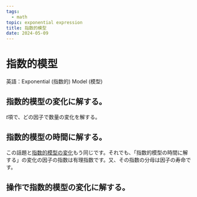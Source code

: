 ```yaml
---
tags:
  - math
topic: exponential expression
title: 指数的模型
date: 2024-05-09
---
```


# 指数的模型

英語：Exponential (指数的) Model (模型)

## 指数的模型の変化に解する。

$t$項で、どの因子で数量の変化を解する。

## 指数的模型の時間に解する。

この話題と[指数的模型の変化](指数的模型.md#指数的模型の変化に解する。)もう同じです。それでも、「指数的模型の時間に解する」の変化の因子の指数は有理指数です。又、その指数の分母は因子の寿命です。

## 操作で指数的模型の変化に解する。

